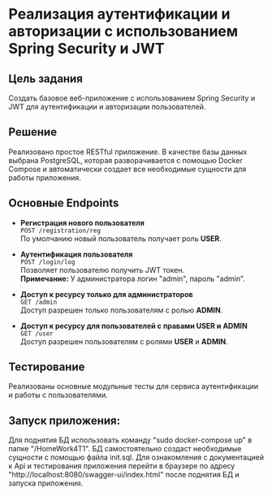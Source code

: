 # Реализация аутентификации и авторизации с использованием Spring Security и JWT

## Цель задания

Создать базовое веб-приложение с использованием Spring Security и JWT для аутентификации и авторизации пользователей.

## Решение

Реализовано простое RESTful приложение. В качестве базы данных выбрана PostgreSQL, которая разворачивается с помощью Docker Compose и автоматически создает все необходимые сущности для работы приложения.

## Основные Endpoints

- **Регистрация нового пользователя**  
  `POST /registration/reg`  
  По умолчанию новый пользователь получает роль **USER**.

- **Аутентификация пользователя**  
  `POST /login/log`  
  Позволяет пользователю получить JWT токен.  
  **Примечание:** У администратора логин "admin", пароль "admin".

- **Доступ к ресурсу только для администраторов**  
  `GET /admin`  
  Доступ разрешен только пользователям с ролью **ADMIN**.

- **Доступ к ресурсу для пользователей с правами USER и ADMIN**  
  `GET /user`  
  Доступ разрешен пользователям с ролями **USER** и **ADMIN**.

## Тестирование

Реализованы основные модульные тесты для сервиса аутентификации и работы с пользователями.

## Запуск приложения:
Для поднятия БД использовать команду "sudo docker-compose up" в папке "/HomeWork4T1".
БД самостоятельно создаст необходимые сущности с помощью файла init.sql.
Для ознакомления с документацией к Api и тестирования приложения перейти в браузере по адресу
"http://localhost:8080/swagger-ui/index.html" после поднятия БД и запуска приложения.